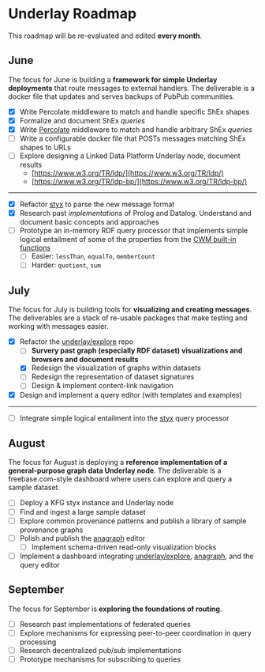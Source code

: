 # Underlay Roadmap

This roadmap will be re-evaluated and edited **every month**.  

## June

The focus for June is building a **framework for simple Underlay deployments** that route messages to external handlers. The deliverable is a docker file that updates and serves backups of PubPub communities.

- [x]  Write Percolate middleware to match and handle specific ShEx shapes
- [x]  Formalize and document ShEx *queries*
- [x]  Write [Percolate](https://github.com/underlay/percolate) middleware to match and handle arbitrary ShEx *queries*
- [ ]  Write a configurable docker file that POSTs messages matching ShEx shapes to URLs
- [ ]  Explore designing a Linked Data Platform Underlay node, document results
    - [https://www.w3.org/TR/ldp/](https://www.w3.org/TR/ldp/)
    - [https://www.w3.org/TR/ldp-bp/](https://www.w3.org/TR/ldp-bp/)
---
- [x]  Refactor [styx](https://github.com/underlay/styx) to parse the new message format
- [x]  Research past *implementations* of Prolog and Datalog. Understand and document basic concepts and approaches
- [ ]  Prototype an in-memory RDF query processor that implements simple logical entailment of some of the properties from the [CWM built-in functions](https://www.w3.org/2000/10/swap/doc/CwmBuiltins)
    - [ ]  Easier: `lessThan`, `equalTo`, `memberCount`
    - [ ]  Harder: `quotient`, `sum`

## July

The focus for July is building tools for **visualizing and creating messages**. The deliverables are a stack of re-usable packages that make testing and working with messages easier.

- [x]  Refactor the [underlay/explore](https://github.com/underlay/explore) repo
    - [ ]  **Survery past graph (especially RDF dataset) visualizations and browsers and document results**
    - [x]  Redesign the visualization of graphs within datasets
    - [ ]  Redesign the representation of dataset signatures
    - [ ]  Design & implement content-link navigation
- [x]  Design and implement a query editor (with templates and examples)
---
- [ ]  Integrate simple logical entailment into the [styx](https://github.com/underlay/styx) query processor

## August

The focus for August is deploying a **reference implementation of a general-purpose graph data Underlay node**. The deliverable is a freebase.com-style dashboard where users can explore and query a sample dataset.

- [ ]  Deploy a KFG styx instance and Underlay node
- [ ]  Find and ingest a large sample dataset
- [ ]  Explore common provenance patterns and publish a library of sample provenance graphs
- [ ]  Polish and publish the [anagraph](https://github.com/underlay/anagraph) editor
    - [ ]  Implement schema-driven read-only visualization blocks
- [ ]  Implement a dashboard integrating [underlay/explore](https://github.com/underlay/explore), [anagraph](https://github.com/underlay/anagraph), and the query editor

## September

The focus for September is **exploring the foundations of routing**.

- [ ]  Research past implementations of federated queries
- [ ]  Explore mechanisms for expressing peer-to-peer coordination in query processing
- [ ]  Research decentralized pub/sub implementations
- [ ]  Prototype mechanisms for subscribing to queries
